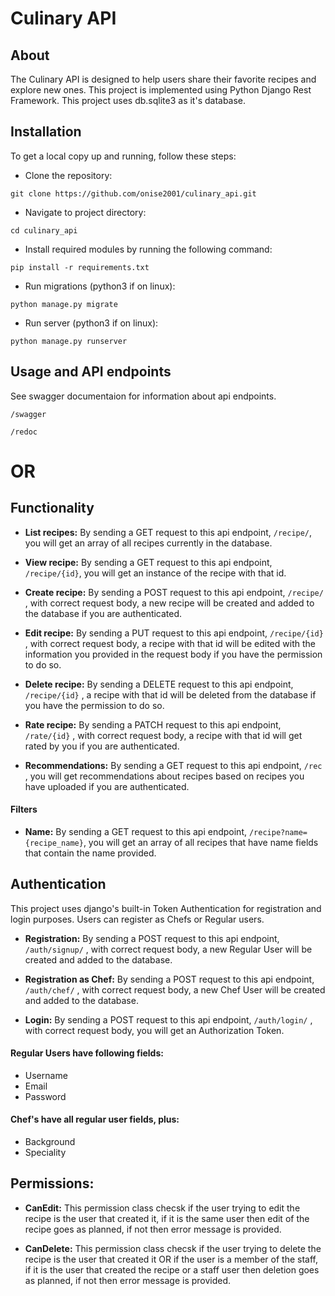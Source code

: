 # Culinary API


## About

The Culinary API is designed to help users share their favorite recipes and explore new ones. This project is implemented using Python Django Rest Framework. This project uses db.sqlite3 as it's database.


## Installation
To get a local copy up and running, follow these steps:

- Clone the repository:
```
git clone https://github.com/onise2001/culinary_api.git
```
- Navigate to project directory:
```
cd culinary_api
```
- Install required modules by running the following command:
```
pip install -r requirements.txt
```

- Run migrations (python3 if on linux):
```
python manage.py migrate
```
- Run server (python3 if on linux):
```
python manage.py runserver
```

## Usage and API endpoints
See swagger documentaion for information about api endpoints.
```
/swagger
```
```
/redoc
```

# OR

## Functionality
- **List recipes:** By sending a GET request to this api endpoint, ```/recipe/```, you will get an array of all recipes currently in the database.

- **View recipe:** By sending a GET request to this api endpoint, ```/recipe/{id}```, you will get an instance of the recipe with that id.

- **Create recipe:** By sending a POST request to this api endpoint, ```/recipe/``` , with correct request body, a new recipe will be created and added to the database if you are authenticated.

- **Edit recipe:** By sending a PUT request to this api endpoint, ```/recipe/{id}``` , with correct request body, a recipe with that id will be edited with the information you provided in the request body if you have the permission to do so.

- **Delete recipe:** By sending a DELETE request to this api endpoint, ```/recipe/{id}``` ,  a recipe with that id will be deleted from the database if you have the permission to do so.

- **Rate recipe:** By sending a PATCH request to this api endpoint, ```/rate/{id}``` , with correct request body, a recipe with that id will get rated by you if you are authenticated.

- **Recommendations:** By sending a GET request to this api endpoint, ```/rec``` , you will get recommendations about recipes based on recipes you have uploaded if you are authenticated.

#### Filters

- **Name:** By sending a GET request to this api endpoint, ```/recipe?name={recipe_name}```, you will get an array of all recipes that have name fields that contain the name provided.








## Authentication
This project uses django's built-in Token Authentication for registration and login purposes. Users can register as Chefs or Regular users.

- **Registration:** By sending a POST request to this api endpoint, ```/auth/signup/``` , with correct request body, a new Regular User will be created and added to the database.

- **Registration as Chef:** By sending a POST request to this api endpoint, ```/auth/chef/``` , with correct request body, a new Chef User will be created and added to the database.

- **Login:** By sending a POST request to this api endpoint, ```/auth/login/``` , with correct request body, you will get an Authorization Token.

#### Regular Users have following fields:
- Username
- Email
- Password

#### Chef's have all regular user fields, plus:
- Background
- Speciality




## Permissions:

- **CanEdit:** This permission class checsk if the user trying to edit the recipe is the user that created it, if it is the same user then edit of the recipe goes as planned, if not then error message is provided.

- **CanDelete:** This permission class checsk if the user trying to delete the recipe is the user that created it OR if the user is a member of the staff, if it is the user that created the recipe or a staff user then deletion goes as planned, if not then error message is provided.